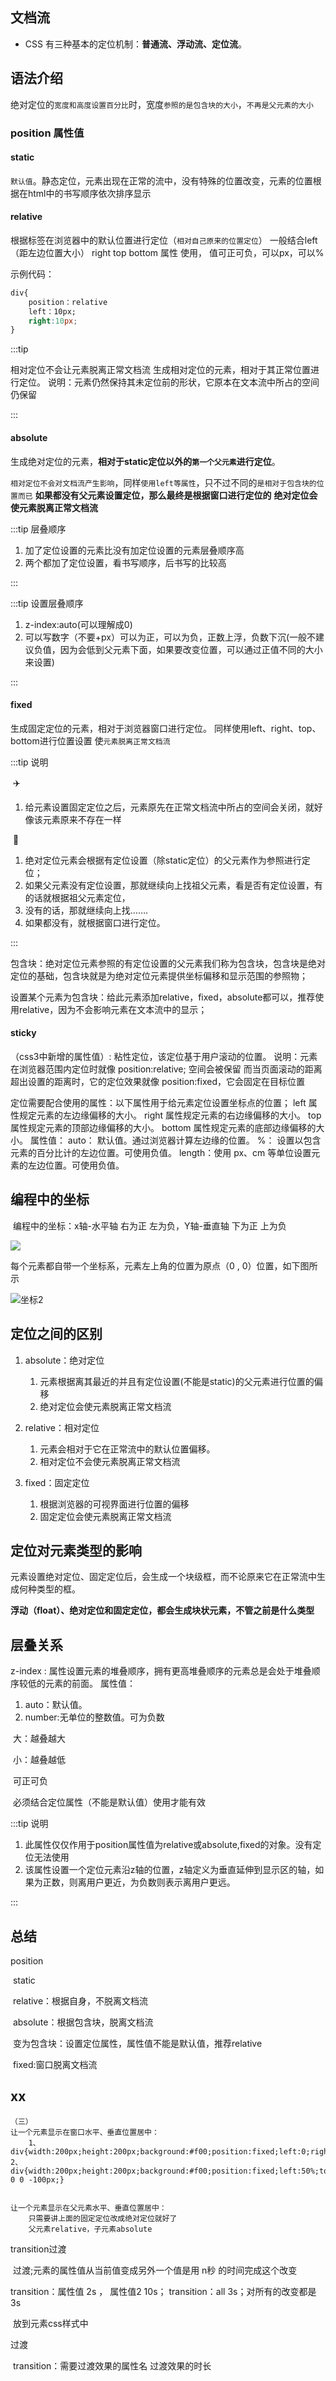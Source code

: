 ## 文档流

- CSS 有三种基本的定位机制：**普通流、浮动流、定位流**。

## 语法介绍

绝对定位的`宽度和高度设置百分比`时，宽度`参照的是包含块的大小`，`不再是父元素的大小`

### position 属性值

#### static

`默认值`。静态定位，元素出现在正常的流中，没有特殊的位置改变，元素的位置根据在html中的书写顺序依次排序显示

#### relative

根据标签在浏览器中的默认位置进行定位（`相对自己原来的位置定位`）
	一般结合left（距左边位置大小） right top bottom 属性 使用，
		值可正可负，可以px，可以%

示例代码：

```css
div{
    position：relative
    left：10px;
    right:10px;
}
```

:::tip

相对定位不会让元素脱离正常文档流
生成相对定位的元素，相对于其正常位置进行定位。
说明：元素仍然保持其未定位前的形状，它原本在文本流中所占的空间仍保留

::: 

#### absolute

生成绝对定位的元素，**相对于static定位以外的`第一个父元素`进行定位**。

`相对定位不会对文档流产生影响`，同样`使用left等属性`，只不过不同的`是相对于包含块的位置而已`
**如果都没有父元素设置定位，那么最终是根据窗口进行定位的**
**绝对定位会使元素脱离正常文档流**

:::tip 层叠顺序

1. 加了定位设置的元素比没有加定位设置的元素层叠顺序高
2. 两个都加了定位设置，看书写顺序，后书写的比较高

::: 

:::tip 设置层叠顺序

1. z-index:auto(可以理解成0)
2. 可以写数字（不要+px）可以为正，可以为负，正数上浮，负数下沉(一般不建议负值，因为会低到父元素下面，如果要改变位置，可以通过正值不同的大小来设置)   

:::

#### fixed

生成固定定位的元素，相对于浏览器窗口进行定位。
	同样使用left、right、top、bottom进行位置设置
	使`元素脱离正常文档流`

:::tip 说明

​	:airplane:

1. 给元素设置固定定位之后，元素原先在正常文档流中所占的空间会关闭，就好像该元素原来不存在一样

​	:rocket:

1. 绝对定位元素会根据有定位设置（除static定位）的父元素作为参照进行定位；
2. 如果父元素没有定位设置，那就继续向上找祖父元素，看是否有定位设置，有的话就根据祖父元素定位，
3. 没有的话，那就继续向上找…….
4. 如果都没有，就根据窗口进行定位。

:::

包含块：绝对定位元素参照的有定位设置的父元素我们称为包含块，包含块是绝对定位的基础，包含块就是为绝对定位元素提供坐标偏移和显示范围的参照物；

设置某个元素为包含块：给此元素添加relative，fixed，absolute都可以，推荐使用relative，因为不会影响元素在文本流中的显示；

#### sticky

（css3中新增的属性值）: 粘性定位，该定位基于用户滚动的位置。
    说明：元素在浏览器范围内定位时就像 position:relative; 空间会被保留
	而当页面滚动的距离超出设置的距离时，它的定位效果就像 position:fixed，它会固定在目标位置

定位需要配合使用的属性：以下属性用于给元素定位设置坐标点的位置；
 left   属性规定元素的左边缘偏移的大小。
 right  属性规定元素的右边缘偏移的大小。
 top    属性规定元素的顶部边缘偏移的大小。
 bottom 属性规定元素的底部边缘偏移的大小。
     属性值：
       auto：  默认值。通过浏览器计算左边缘的位置。
       %：     设置以包含元素的百分比计的左边位置。可使用负值。
       length：使用 px、cm 等单位设置元素的左边位置。可使用负值。 

## 编程中的坐标

​     编程中的坐标：x轴-水平轴 右为正 左为负，Y轴-垂直轴 下为正 上为负

![](15img/position1.png)

每个元素都自带一个坐标系，元素左上角的位置为原点（0 , 0）位置，如下图所示

![坐标2](15img/position2.png)

## 定位之间的区别

1. absolute：绝对定位

   1. 元素根据离其最近的并且有定位设置(不能是static)的父元素进行位置的偏移
   2. 绝对定位会使元素脱离正常文档流
2. relative：相对定位
   1. 元素会相对于它在正常流中的默认位置偏移。
   2. 相对定位不会使元素脱离正常文档流
3. fixed：固定定位
   1. 根据浏览器的可视界面进行位置的偏移
   2. 固定定位会使元素脱离正常文档流

## 定位对元素类型的影响

元素设置绝对定位、固定定位后，会生成一个块级框，而不论原来它在正常流中生成何种类型的框。

**浮动（float）、绝对定位和固定定位，都会生成块状元素，不管之前是什么类型**

## 层叠关系

z-index : 属性设置元素的堆叠顺序，拥有更高堆叠顺序的元素总是会处于堆叠顺序较低的元素的前面。
 属性值：

1. auto：默认值。
2. number:无单位的整数值。可为负数

​	大：越叠越大

​	小：越叠越低

​	可正可负

​	必须结合定位属性（不能是默认值）使用才能有效

:::tip 说明

1. 此属性仅仅作用于position属性值为relative或absolute,fixed的对象。没有定位无法使用
2. 该属性设置一个定位元素沿z轴的位置，z轴定义为垂直延伸到显示区的轴，如果为正数，则离用户更近，为负数则表示离用户更远。

:::

## 总结

position

​	static

​	relative：根据自身，不脱离文档流

​	absolute：根据包含块，脱离文档流

​		变为包含块：设置定位属性，属性值不能是默认值，推荐relative

​	fixed:窗口脱离文档流

## xx

```
（三）
让一个元素显示在窗口水平、垂直位置居中：
    1、div{width:200px;height:200px;background:#f00;position:fixed;left:0;right:0;top:0;bottom:0;margin:auto;}
2、
div{width:200px;height:200px;background:#f00;position:fixed;left:50%;top:50%;margin:-100px 0 0 -100px;}


让一个元素显示在父元素水平、垂直位置居中：
	只需要讲上面的固定定位改成绝对定位就好了
	父元素relative，子元素absolute
```

transition过渡

​	过渡;元素的属性值从当前值变成另外一个值是用   n秒   的时间完成这个改变

transition：属性值   2s ， 属性值2   10s； transition：all  3s；对所有的改变都是3s

​	放到元素css样式中

过渡

​	transition：需要过渡效果的属性名 过渡效果的时长



​	



